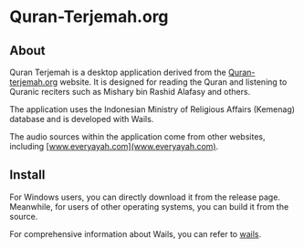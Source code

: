 # Quran-Terjemah.org

## About

Quran Terjemah is a desktop application derived from the [Quran-terjemah.org](https://quran-terjemah.og) website. It is designed for reading the Quran and listening to Quranic reciters such as Mishary bin Rashid Alafasy and others.

The application uses the Indonesian Ministry of Religious Affairs (Kemenag) database and is developed with Wails.

The audio sources within the application come from other websites, including [www.everyayah.com](www.everyayah.com).

## Install

For Windows users, you can directly download it from the release page. Meanwhile, for users of other operating systems, you can build it from the source.

For comprehensive information about Wails, you can refer to [wails](https://wails.io/).
